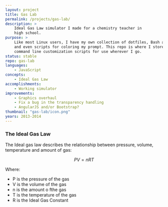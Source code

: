 ```yaml
---
layout: project
title: Gas Lab
permalink: /projects/gas-lab/
description: >
    Ideal Gas Law simulator I made for a chemistry teacher in
    high school.
purpose: >
    Like most Linux users, I have my own collection of dotfiles, Bash aliases
    and even scripts for coloring my prompt. This repo is where I store my
    command line customization scripts for use wherever I go.
status: stable
repo: gas-lab
languages:
    - JavaScript
concepts:
    - Ideal Gas Law
accomplishments:
    - Working simulator
improvements:
    - Graphics overhaul
    - Fix a bug in the transparency handling
    - AngularJS and/or Bootstrap?
thumbnail: "gas-lab/icon.png"
years: 2013-2014
---
```


### The Ideal Gas Law

The Ideal gas law describes the relationship between pressure, volume,
temperature and amount of gas:

$$ PV = nRT $$

Where:

<!-- TODO: Add Units -->

* P is the pressure of the gas
* V is the volume of the gas
* n is the amount o fthe gas
* T is the temperature of the gas
* R is the Ideal Gas Constant
